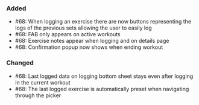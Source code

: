 ### Added

- #68: When logging an exercise there are now buttons representing the logs of the previous sets allowing the user to
  easily log
- #68: FAB only appears on active workouts
- #68: Exercise notes appear when logging and on details page
- #68: Confirmation popup now shows when ending workout

### Changed

- #68: Last logged data on logging bottom sheet stays even after logging in the current workout
- #68: The last logged exercise is automatically preset when navigating through the picker

